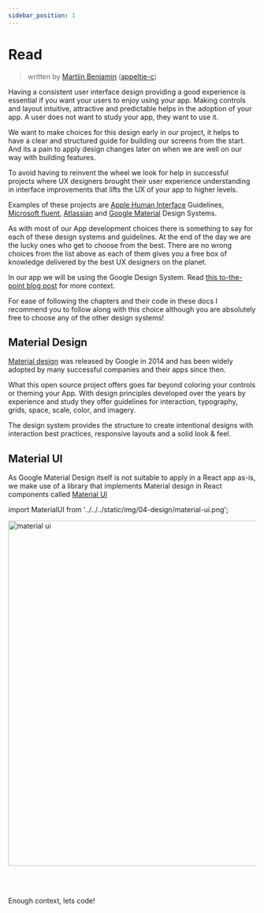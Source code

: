 ```yaml
---
sidebar_position: 1
---
```


# Read

> written by [Martijn Benjamin](https://www.linkedin.com/in/martijn-benjamin/) ([appeltje-c](https://github.com/appeltje-c))

Having a consistent user interface design providing a good experience is essential
if you want your users to enjoy using your app. Making controls and layout intuitive,
attractive and predictable helps in the adoption of your app. A user does not
want to study your app, they want to use it.

We want to make choices for this design early in our project, it helps to have
a clear and structured guide for building our screens from the start. And its a pain
to apply design changes later on when we are well on our way with building features.

To avoid having to reinvent the wheel we look for help in successful projects
where UX designers brought their user experience understanding in interface
improvements that lifts the UX of your app to higher levels.

Examples of these projects are [Apple Human Interface](https://developer.apple.com/design/)
Guidelines, [Microsoft fluent](https://fluent2.microsoft.design/),
[Atlassian](https://atlassian.design/) and [Google Material](https://m3.material.io/)
Design Systems.

As with most of our App development choices there is something to say for each of
these design systems and guidelines. At the end of the day we are the lucky ones
who get to choose from the best. There are no wrong choices from the list above as
each of them gives you a free box of knowledge delivered by the best UX designers
on the planet.

In our app we will be using the Google Design System.
Read [this to-the-point blog post](https://www.animaapp.com/blog/industry/what-is-material-design-and-why-should-you-use-it/)
for more context.

For ease of following the chapters and their code in these docs I recommend you to follow along
with this choice although you are absolutely free to choose any of the other
design systems!

## Material Design

[Material design](https://m3.material.io/) was released by Google in 2014 and has
been widely adopted by many successful companies and their apps since then.

What this open source project offers goes far beyond coloring your controls or theming
your App. With design principles developed over the years by experience and study
they offer guidelines for interaction, typography, grids, space, scale, color,
and imagery.

The design system provides the structure to create intentional designs with interaction
best practices, responsive layouts and a solid look & feel.

## Material UI

As Google Material Design itself is not suitable to apply in a React app as-is,
we make use of a library that implements Material design in React components
called [Material UI](https://mui.com/material-ui)

import MaterialUI from '../../../static/img/04-design/material-ui.png';

<img
 src={MaterialUI}
 alt="material ui"
 width="700"/>

<br/><br/>

Enough context, lets code!
